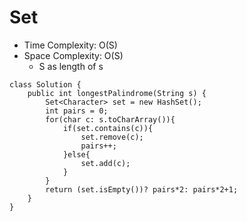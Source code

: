 # Set
* Time Complexity: O(S)
* Space Complexity: O(S)
	* S as length of s
```
class Solution {
    public int longestPalindrome(String s) {
        Set<Character> set = new HashSet();
        int pairs = 0;
        for(char c: s.toCharArray()){
            if(set.contains(c)){
                set.remove(c);
                pairs++;
            }else{
                set.add(c);
            }
        }
        return (set.isEmpty())? pairs*2: pairs*2+1;
    }
}
```